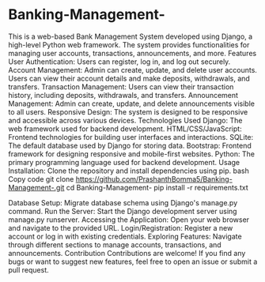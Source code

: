 # Banking-Management-
This is a web-based Bank Management System developed using Django, a high-level Python web framework. The system provides functionalities for managing user accounts, transactions, announcements, and more.
Features
User Authentication: Users can register, log in, and log out securely.
Account Management: Admin can create, update, and delete user accounts. Users can view their account details and make deposits, withdrawals, and transfers.
Transaction Management: Users can view their transaction history, including deposits, withdrawals, and transfers.
Announcement Management: Admin can create, update, and delete announcements visible to all users.
Responsive Design: The system is designed to be responsive and accessible across various devices.
Technologies Used
Django: The web framework used for backend development.
HTML/CSS/JavaScript: Frontend technologies for building user interfaces and interactions.
SQLite: The default database used by Django for storing data.
Bootstrap: Frontend framework for designing responsive and mobile-first websites.
Python: The primary programming language used for backend development.
Usage Installation: Clone the repository and install dependencies using pip. bash Copy code git clone https://github.com/PrashanthBomma5/Banking-Management-.git cd Banking-Management- pip install -r requirements.txt

Database Setup: Migrate database schema using Django's manage.py command.
Run the Server: Start the Django development server using manage.py runserver.
Accessing the Application: Open your web browser and navigate to the provided URL.
Login/Registration: Register a new account or log in with existing credentials.
Exploring Features: Navigate through different sections to manage accounts, transactions, and announcements.
Contribution
Contributions are welcome! If you find any bugs or want to suggest new features, feel free to open an issue or submit a pull request.
